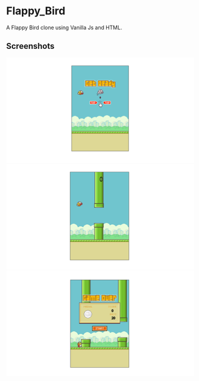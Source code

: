 # Flappy_Bird
A Flappy Bird clone using Vanilla Js and HTML.

## Screenshots

<img src="./screenshots/Screenshot (7).png" alt="Get Ready Page">
<img src="./screenshots/Screenshot (10).png" alt="Game Page">
<img src="./screenshots/Screenshot (9).png" alt="Game Over Page">
